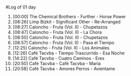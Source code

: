 #Log of 01 day

1. [00:00] The Chemical Brothers - Further - Horse Power
1. [08:26] Limp Bizkit - Significant Other - Re-Arranged
1. [08:27] Caloncho - Fruta (Vol. II) - Chupetazos
1. [08:47] Caloncho - Fruta (Vol. II) - La Chora
1. [08:50] Caloncho - Fruta (Vol. II) - Chupetazos
1. [08:57] Caloncho - Fruta (Vol. II) - Pasa el Tiempo
1. [12:25] Caloncho - Fruta (Vol. II) - Los Animales
1. [12:26] Café Tacvba - Tiempo Trascurrido - Esa Noche
1. [14:22] Café Tacvba - Cuatro Caminos - Eres
1. [20:50] Café Tacvba - Café Tacvba - María
1. [20:58] Café Tacvba - Amores Perros - Avientame
